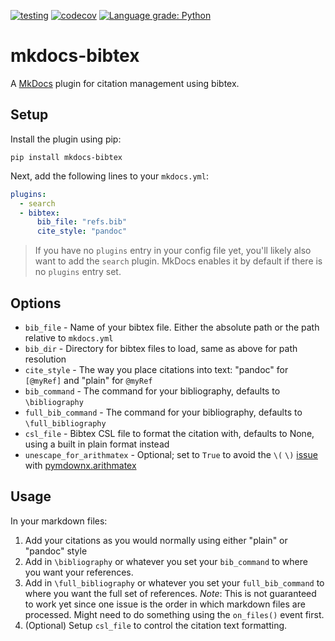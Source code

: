 [![testing](https://github.com/shyamd/mkdocs-bibtex/workflows/testing/badge.svg)](https://github.com/shyamd/mkdocs-bibtex/actions?query=workflow%3Atesting)
[![codecov](https://codecov.io/gh/shyamd/mkdocs-bibtex/branch/master/graph/badge.svg)](https://codecov.io/gh/shyamd/mkdocs-bibtex)
[![Language grade: Python](https://img.shields.io/lgtm/grade/python/g/shyamd/mkdocs-bibtex.svg?logo=lgtm&logoWidth=18)](https://lgtm.com/projects/g/shyamd/mkdocs-bibtex/context:python)

# mkdocs-bibtex

A [MkDocs](https://www.mkdocs.org/) plugin for citation management using bibtex.

## Setup

Install the plugin using pip:

```
pip install mkdocs-bibtex
```

Next, add the following lines to your `mkdocs.yml`:

```yml
plugins:
  - search
  - bibtex:
      bib_file: "refs.bib"
      cite_style: "pandoc"
```

> If you have no `plugins` entry in your config file yet, you'll likely also want to add the `search` plugin. MkDocs enables it by default if there is no `plugins` entry set.

## Options

- `bib_file` - Name of your bibtex file. Either the absolute path or the path relative to `mkdocs.yml`
- `bib_dir` - Directory for bibtex files to load, same as above for path resolution
- `cite_style` - The way you place citations into text: "pandoc" for `[@myRef]` and "plain" for `@myRef`
- `bib_command` - The command for your bibliography, defaults to `\bibliography`
- `full_bib_command` - The command for your bibliography, defaults to `\full_bibliography`
- `csl_file` - Bibtex CSL file to format the citation with, defaults to None, using a built in plain format instead
- `unescape_for_arithmatex` - Optional; set to `True` to avoid the `\(` `\)` [issue](https://github.com/shyamd/mkdocs-bibtex/issues/3]) with [pymdownx.arithmatex](https://facelessuser.github.io/pymdown-extensions/extensions/arithmatex/) 

## Usage

In your markdown files:

1. Add your citations as you would normally using either "plain" or "pandoc" style
2. Add in `\bibliography` or whatever you set your `bib_command` to where you want your references.
3. Add in `\full_bibliography` or whatever you set your `full_bib_command` to where you want the full set of references. *Note*: This is not guaranteed to work yet since one issue is the order in which markdown files are processed. Might need to do something using the `on_files()` event first.
4. (Optional) Setup `csl_file` to control the citation text formatting.

